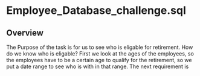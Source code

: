 # Employee_Database_challenge.sql

## Overview ##

The Purpose of the task is for us to see who is eligable for retirement. How do we know who is eligable?
First we look at the ages of the employees, so the employees have to be a certain age to qualify for the retirement, so we put a date range to see who is with in that range. The next requirement is 
